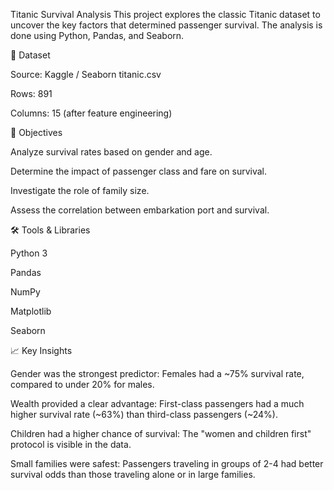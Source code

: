 Titanic Survival Analysis
This project explores the classic Titanic dataset to uncover the key factors that determined passenger survival. The analysis is done using Python, Pandas, and Seaborn.

📂 Dataset

Source: Kaggle / Seaborn titanic.csv

Rows: 891

Columns: 15 (after feature engineering)

📌 Objectives

Analyze survival rates based on gender and age.

Determine the impact of passenger class and fare on survival.

Investigate the role of family size.

Assess the correlation between embarkation port and survival.

🛠️ Tools & Libraries

Python 3

Pandas

NumPy

Matplotlib

Seaborn

📈 Key Insights

Gender was the strongest predictor: Females had a ~75% survival rate, compared to under 20% for males.

Wealth provided a clear advantage: First-class passengers had a much higher survival rate (~63%) than third-class passengers (~24%).

Children had a higher chance of survival: The "women and children first" protocol is visible in the data.

Small families were safest: Passengers traveling in groups of 2-4 had better survival odds than those traveling alone or in large families.
